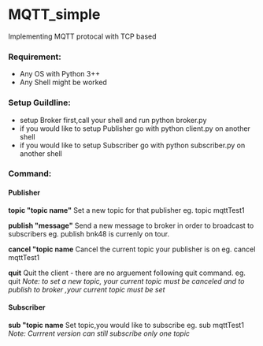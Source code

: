# MQTT_simple
Implementing MQTT protocal with TCP based

### Requirement:
  - Any OS with Python 3++
  - Any Shell might be worked
 
### Setup Guildline:
  - setup Broker first,call your shell and run python broker.py
  - if you would like to setup Publisher go with python client.py on another shell
  - if you would like to setup Subscriber go with python subscriber.py on another shell

### Command:

 #### Publisher
  **topic "topic name"**
  Set a new topic for that publisher eg. topic mqttTest1
  
  **publish "message"**
  Send a new message to broker in order to broadcast to subscribers 
  eg. publish bnk48 is currenly on tour.
  
  **cancel "topic name**
  Cancel the current topic your publisher is on eg. cancel mqttTest1
  
  **quit**
  Quit the client - there are no arguement following quit command. eg. quit
  _Note: to set a new topic, your current topic must be canceled and to publish to broker ,your current topic must be set_
  
 #### Subscriber
  **sub "topic name**
  Set topic,you would like to subscribe  eg. sub mqttTest1
  _Note: Currrent version can still subscribe only one topic_

